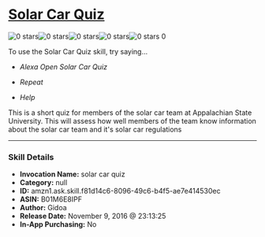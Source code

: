 # [Solar Car Quiz](http://alexa.amazon.com/#skills/amzn1.ask.skill.f81d14c6-8096-49c6-b4f5-ae7e414530ec)
![0 stars](../../images/ic_star_border_black_18dp_1x.png)![0 stars](../../images/ic_star_border_black_18dp_1x.png)![0 stars](../../images/ic_star_border_black_18dp_1x.png)![0 stars](../../images/ic_star_border_black_18dp_1x.png)![0 stars](../../images/ic_star_border_black_18dp_1x.png) 0

To use the Solar Car Quiz skill, try saying...

* *Alexa Open Solar Car Quiz*

* *Repeat*

* *Help*

This is a short quiz for members of the solar car team at Appalachian State University. This will assess how well members of the team know information about the solar car team and it's solar car regulations

***

### Skill Details

* **Invocation Name:** solar car quiz
* **Category:** null
* **ID:** amzn1.ask.skill.f81d14c6-8096-49c6-b4f5-ae7e414530ec
* **ASIN:** B01M6E8IPF
* **Author:** Gidoa
* **Release Date:** November 9, 2016 @ 23:13:25
* **In-App Purchasing:** No
